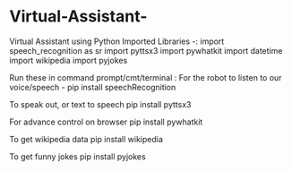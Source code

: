 # Virtual-Assistant-
Virtual Assistant using Python
Imported Libraries -:
import speech_recognition as sr
import pyttsx3
import pywhatkit
import datetime
import wikipedia
import pyjokes

Run these in command prompt/cmt/terminal : For the robot to listen to our voice/speech  - pip install speechRecognition

To speak out, or text to speech pip install pyttsx3

For advance control on browser pip install pywhatkit

To get wikipedia data pip install wikipedia

To get funny jokes pip install pyjokes
